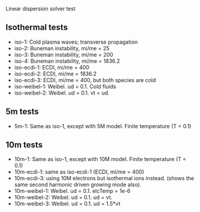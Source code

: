 Linear dispersion solver test

Isothermal tests
----------------

- iso-1: Cold plasma waves; transverse propagation
- iso-2: Buneman instability, mi/me = 25
- iso-3: Buneman instability, mi/me = 200
- iso-4: Buneman instability, mi/me = 1836.2
- iso-ecdi-1: ECDI, mi/me = 400
- iso-ecdi-2: ECDI, mi/me = 1836.2
- iso-ecdi-3: ECDI, mi/me = 400, but both species are cold
- iso-weibel-1: Weibel. ud = 0.1. Cold fluids
- iso-weibel-2: Weibel. ud = 0.1. vt = ud.

5m tests
--------

- 5m-1: Same as iso-1, except with 5M model. Finite temperature (T = 0.1)

10m tests
---------

- 10m-1: Same as iso-1, except with 10M model. Finite temperature (T = 0.1)
- 10m-ecdi-1: same as iso-ecdi-1 (ECDI, mi/me = 400)
- 10m-ecdi-3: using 10M electrons but isothermal ions instead. (shows
  the same second harmonic driven growing mode also).
- 10m-weibel-1: Weibel. ud = 0.1. elcTemp = 1e-6
- 10m-weibel-2: Weibel. ud = 0.1. ud = vt.
- 10m-weibel-3: Weibel. ud = 0.1. ud = 1.5*vt
